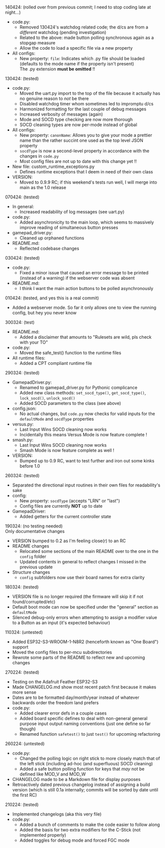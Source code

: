 140424: (rolled over from previous commit; I need to stop coding late at night...)
- code.py:
	- Removed 130424's watchdog related code; the d/cs are from a *different* watchdog (pending investigation)
	- Related to the above: made button polling synchronous again as a stopgap measure
	- Allow the code to load a specific file via a new property
- All configs:
	- New property: `file`: Indicates which .py file should be loaded (defaults to the mode name if the property isn't present)  
	The .py extension **must be omitted** !!

130424: (tested)
- code.py:
	- Moved the uart.py import to the top of the file because it actually has no genuine reason to *not* be there
	- Disabled watchdog timer whom sometimes led to impromptu d/cs
	- Harmonized formatting for the last couple of debug messages
	- Increased verbosity of messages (again)
	- Mode and SOCD type checking are now more thorough
	- SOCD cleaning types are now per-mode instead of global
- All configs:
	- New property: `canonName`: Allows you to give your mode a prettier name than the rather succint one used as the top level JSON property
	- `socdType` is now a second-level property in accordance with the changes in `code.py`
	- Most config files are not up to date with this change yet !!
- New file: custom\_runtime\_exceptions.py
	- Defines runtime exceptions that I deem in need of their own class
- VERSION:
	- Moved to 0.9.9 RC; if this weekend's tests run well, I will merge into main as the 1.0 release

070424: (tested)
- In general:
	- Increased readability of log messages (see uart.py)
- code.py:
	- Added asynchronicity to the main loop, which seems to massively improve reading of simultaneous button presses
- gamepad\_driver.py:
	- Cleaned up orphaned functions
- README.md:
	- Reflected codebase changes

030424: (tested)
- code.py:
	- Fixed a minor issue that caused an error message to be printed (instead of a warning) if the webserver code was absent
- README.md:
	- I think I want the main action buttons to be polled asynchronously

010424: (tested, and yes this is a real commit)
- Added a webserver mode. So far it only allows one to view the running config, but hey you never know

300324: (test)
- README.md:
	- Added a disclaimer that amounts to "Rulesets are wild, pls check with your TO"
- code.py:
	- Moved the safe\_test() function to the runtime files
- All runtime files:
	- Added a CPT compliant runtime file

290324: (tested)
- GamepadDriver.py:
	- Renamed to gamepad\_driver.py for Pythonic complicance
	- Added new class methods: `set_socd_type()`, `get_socd_type()`, `lock_socd()`, `unlock_socd()`
	- Added SOCD parameters to the class (see above)
- config.json:
	- No actual changes, but `code.py` now checks for valid inputs for the `defaultMode` and `socdType` properties
- versus.py:
	- Last Input Wins SOCD cleaning now works
	- Incidentally this means Versus Mode is now feature complete !
- smash.py:
	- Last Input Wins SOCD cleaning now works
	- Smash Mode is now feature complete as well !
- VERSION:
	- Bumped up to 0.9 RC, want to test further and iron out some kinks before 1.0

260324: (tested)
- Separated the directional input routines in their own files for readability's sake
- config:
	- New property: `socdType` (accepts "LRN" or "last")
	- Config files are currently **NOT** up to date
- GamepadDriver:
	- Added getters for the current controller state

190324: (no testing needed)  
Only documentative changes  
- VERSION bumped to 0.2 as I'm feeling close(r) to an RC
- README changes
	- Relocated some sections of the main README over to the one in the `config` folder
	- Updated contents in general to reflect changes I missed in the previous update
- Structure changes
	- `config` subfolders now use their board names for extra clarity

180324: (tested)
- VERSION file is no longer required (the firmware will skip it if not found/corrupted/etc)
- Default boot mode can now be specified under the "general" section as `defaultMode`
- Silenced debug-only errors when attempting to assign a modifier value to a Button as an input (it's expected behaviour)

110324: (untested)
- Added ESP32-S3-WROOM-1-N8R2 (henceforth known as "One Board") support
- Moved the config files to per-mcu subdirectories
- Rewrote some parts of the README to reflect new and upcoming changes

270224: (tested)
- Testing on the Adafruit Feather ESP32-S3
- Made CHANGELOG.md show most recent patch first because it makes more sense
- Dates are to be formatted day/month/year instead of whatever backwards order the freedom land prefers
- code.py:
	- Added clearer error defs in a couple cases
	- Added board specific defines to deal with non-general general purpose input output naming conventions (just one define so far though)
	- Renamed function `safetest()` to just `test()` for upcoming refactoring

260224: (untested)
- code.py:
	- Changed the polling logic on right stick to more closely match that of the left stick (including ad-hoc (and superfluous) SOCD cleaning)
	- Added a safe button polling function for keys that *may* not be defined like MOD\_V and MOD\_W
- CHANGELOG made to be a Markdown file for display purposes
- Retroactively dated previous changelog instead of assigning a build version (which is still 0.1a internally; commits will be sorted by date until the first RC)

210224: (tested)
- Implemented changelogs (aka this very file)
- code.py:
	- Added a bunch of comments to make the code easier to follow along
	- Added the basis for two extra modifiers for the C-Stick (not implemented properly)
	- Added toggles for debug mode and forced FGC mode
